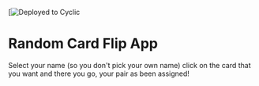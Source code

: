 [![Deployed to Cyclic](https://cardflip.cyclic.app/)

# Random Card Flip App

Select your name (so you don't pick your own name) click on the card that you want and there you go, your pair as been assigned!
